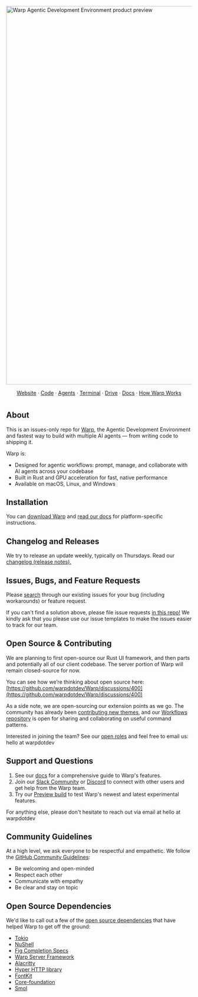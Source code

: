 <a href="https://www.warp.dev">
    <img width="1024" alt="Warp Agentic Development Environment product preview" src="https://storage.googleapis.com/warpdotdev-content/warp-product-24_10.png">
</a>

<p align="center">
  <a href="https://www.warp.dev">Website</a>
  ·
  <a href="https://www.warp.dev/code">Code</a>
  ·
  <a href="https://www.warp.dev/agents">Agents</a>
  ·
  <a href="https://www.warp.dev/terminal">Terminal</a>
  ·
  <a href="https://www.warp.dev/drive">Drive</a>
  ·
  <a href="https://docs.warp.dev">Docs</a>
  ·
  <a href="https://www.warp.dev/blog/how-warp-works">How Warp Works</a>
</p>

<h1></h1>

## About

This is an issues-only repo for [Warp](https://www.warp.dev), the Agentic Development Environment and fastest way to build with multiple AI agents — from writing code to shipping it.

Warp is:
* Designed for agentic workflows: prompt, manage, and collaborate with AI agents across your codebase
* Built in Rust and GPU acceleration for fast, native performance
* Available on macOS, Linux, and Windows

## Installation

You can [download Warp](https://www.warp.dev/download) and [read our docs](https://docs.warp.dev/) for platform-specific instructions.

## Changelog and Releases

We try to release an update weekly, typically on Thursdays. Read our [changelog (release notes).](https://docs.warp.dev/getting-started/changelog)

## Issues, Bugs, and Feature Requests

Please [search](https://github.com/warpdotdev/warp/issues?q=is%3Aissue+is%3Aopen+a+sort%3Areactions-%2B1-desc) through our existing issues for your bug (including workarounds) or feature request.

If you can't find a solution above, please file issue requests [in this repo!](https://github.com/warpdotdev/warp/issues/new/choose)
We kindly ask that you please use our issue templates to make the issues easier to track for our team.

## Open Source & Contributing

We are planning to first open-source our Rust UI framework, and then parts and potentially all of our client codebase. The server portion of Warp will remain closed-source for now.

You can see how we’re thinking about open source here: [https://github.com/warpdotdev/Warp/discussions/400](https://github.com/warpdotdev/Warp/discussions/400)

As a side note, we are open-sourcing our extension points as we go. The community has already been [contributing new themes](https://github.com/warpdotdev/themes), and our [Workflows repository](https://github.com/warpdotdev/workflows) is open for sharing and collaborating on useful command patterns.

Interested in joining the team? See our [open roles](https://www.warp.dev/careers) and feel free to email us: hello at warpdotdev

## Support and Questions

1. See our [docs](https://docs.warp.dev/) for a comprehensive guide to Warp's features.
2. Join our [Slack Community](https://go.warp.dev/join-preview) or [Discord](https://discord.com/invite/warpdotdev) to connect with other users and get help from the Warp team.
3. Try our [Preview build](https://www.warp.dev/download-preview) to test Warp's newest and latest experimental features.

For anything else, please don't hesitate to reach out via email at hello at warpdotdev

## Community Guidelines

At a high level, we ask everyone to be respectful and empathetic. We follow the [GitHub Community Guidelines](https://docs.github.com/en/github/site-policy/github-community-guidelines):

* Be welcoming and open-minded
* Respect each other
* Communicate with empathy
* Be clear and stay on topic

## Open Source Dependencies

We'd like to call out a few of the [open source dependencies](https://docs.warp.dev/help/licenses) that have helped Warp to get off the ground:

* [Tokio](https://github.com/tokio-rs/tokio)
* [NuShell](https://github.com/nushell/nushell)
* [Fig Completion Specs](https://github.com/withfig/autocomplete)
* [Warp Server Framework](https://github.com/seanmonstar/warp)
* [Alacritty](https://github.com/alacritty/alacritty)
* [Hyper HTTP library](https://github.com/hyperium/hyper)
* [FontKit](https://github.com/servo/font-kit)
* [Core-foundation](https://github.com/servo/core-foundation-rs)
* [Smol](https://github.com/smol-rs/smol)
